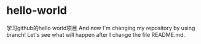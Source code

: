 # hello-world
学习github的hello world项目
And now I'm changing my repository by using branch! Let's see what will happen after I change the file README.md.
